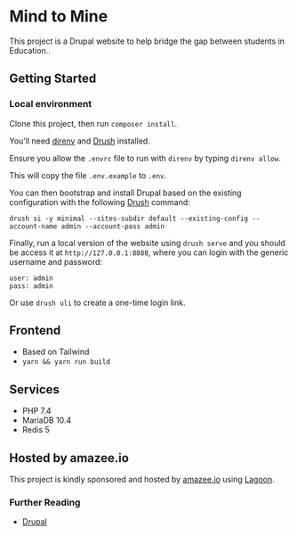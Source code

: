 # Mind to Mine

This project is a Drupal website to help bridge the gap between students in Education..

## Getting Started

### Local environment

Clone this project, then run `composer install`.

You'll need [direnv](https://direnv.net/) and [Drush](https://www.drush.org/) installed.

Ensure you allow the `.envrc` file to run with `direnv` by typing `direnv allow`.

This will copy the file `.env.example` to `.env`.

You can then bootstrap and install Drupal based on the existing configuration with the following [Drush](https://www.drush.org/) command:

```
drush si -y minimal --sites-subdir default --existing-config --account-name admin --account-pass admin
```

Finally, run a local version of the website using `drush serve` and you should be access it at `http://127.0.0.1:8888`, where you can login with the generic username and password:
```
user: admin
pass: admin
```

Or use `drush uli` to create a one-time login link.

## Frontend

- Based on Tailwind
- `yarn && yarn run build`

## Services

* PHP 7.4
* MariaDB 10.4
* Redis 5

## Hosted by amazee.io

This project is kindly sponsored and hosted by [amazee.io](https://amazee.io) using [Lagoon](https://www.amazee.io/lagoon).

### Further Reading

* [Drupal](https://www.drupal.org/)
